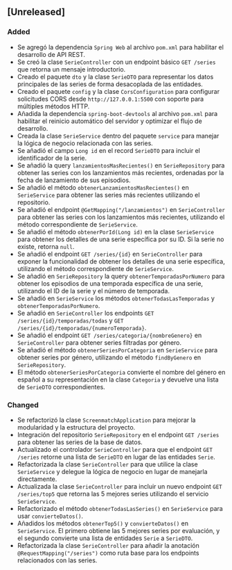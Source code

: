 ## [Unreleased]

### **Added**
- Se agregó la dependencia `Spring Web` al archivo `pom.xml` para habilitar el desarrollo de API REST.
- Se creó la clase `SerieController` con un endpoint básico `GET /series` que retorna un mensaje introductorio.
- Creado el paquete `dto` y la clase `SerieDTO` para representar los datos principales de las series de forma desacoplada de las entidades.
- Creado el paquete `config` y la clase `CorsConfiguration` para configurar solicitudes CORS desde `http://127.0.0.1:5500` con soporte para múltiples métodos HTTP.
- Añadida la dependencia `spring-boot-devtools` al archivo `pom.xml` para habilitar el reinicio automático del servidor y optimizar el flujo de desarrollo.
- Creada la clase `SerieService` dentro del paquete `service` para manejar la lógica de negocio relacionada con las series.
- Se añadió el campo `Long id` en el record `SerieDTO` para incluir el identificador de la serie.
- Se añadió la query `lanzamientosMasRecientes()` en `SerieRepository` para obtener las series con los lanzamientos más recientes, ordenadas por la fecha de lanzamiento de sus episodios.
- Se añadió el método `obtenerLanzamientosMasRecientes()` en `SerieService` para obtener las series más recientes utilizando el repositorio.
- Se añadió el endpoint `@GetMapping("/lanzamientos")` en `SerieController` para obtener las series con los lanzamientos más recientes, utilizando el método correspondiente de `SerieService`.
- Se añadió el método `obtenerPorId(Long id)` en la clase `SerieService` para obtener los detalles de una serie específica por su ID. Si la serie no existe, retorna `null`.
- Se añadió el endpoint `GET /series/{id}` en `SerieController` para exponer la funcionalidad de obtener los detalles de una serie específica, utilizando el método correspondiente de `SerieService`.
- Se añadió en `SerieRepository` la query `obtenerTemporadasPorNumero` para obtener los episodios de una temporada específica de una serie, utilizando el ID de la serie y el número de temporada.
- Se añadió en `SerieService` los métodos `obtenerTodasLasTemporadas` y `obtenerTemporadasPorNumero`.
- Se añadió en `SerieController` los endpoints `GET /series/{id}/temporadas/todas` y `GET /series/{id}/temporadas/{numeroTemporada}`.
- Se añadió el endpoint `GET /series/categoria/{nombreGenero}` en `SerieController` para obtener series filtradas por género.
- Se añadió el método `obtenerSeriesPorCategoria` en `SerieService` para obtener series por género, utilizando el método `findByGenero` en `SerieRepository`.
- El método `obtenerSeriesPorCategoria` convierte el nombre del género en español a su representación en la clase `Categoria` y devuelve una lista de `SerieDTO` correspondientes.

### **Changed**
- Se refactorizó la clase `ScreenmatchApplication` para mejorar la modularidad y la estructura del proyecto.
- Integración del repositorio `SerieRepository` en el endpoint `GET /series` para obtener las series de la base de datos.
- Actualizado el controlador `SerieController` para que el endpoint `GET /series` retorne una lista de `SerieDTO` en lugar de las entidades `Serie`.
- Refactorizada la clase `SerieController` para que utilice la clase `SerieService` y delegue la lógica de negocio en lugar de manejarla directamente.
- Actualizada la clase `SerieController` para incluir un nuevo endpoint `GET /series/top5` que retorna las 5 mejores series utilizando el servicio `SerieService`.
- Refactorizado el método `obtenerTodasLasSeries()` en `SerieService` para usar `convierteDatos()`.
- Añadidos los métodos `obtenerTop5()` y `convierteDatos()` en `SerieService`. El primero obtiene las 5 mejores series por evaluación, y el segundo convierte una lista de entidades `Serie` a `SerieDTO`.
- Refactorizada la clase `SerieController` para añadir la anotación `@RequestMapping("/series")` como ruta base para los endpoints relacionados con las series.